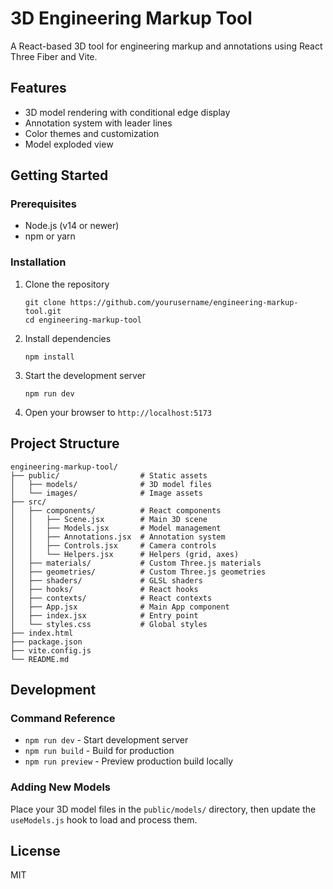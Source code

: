 # 3D Engineering Markup Tool

A React-based 3D tool for engineering markup and annotations using React Three Fiber and Vite.

## Features

- 3D model rendering with conditional edge display
- Annotation system with leader lines
- Color themes and customization
- Model exploded view

## Getting Started

### Prerequisites

- Node.js (v14 or newer)
- npm or yarn

### Installation

1. Clone the repository
   ```
   git clone https://github.com/yourusername/engineering-markup-tool.git
   cd engineering-markup-tool
   ```

2. Install dependencies
   ```
   npm install
   ```

3. Start the development server
   ```
   npm run dev
   ```

4. Open your browser to `http://localhost:5173`

## Project Structure

```
engineering-markup-tool/
├── public/                  # Static assets
│   ├── models/              # 3D model files
│   └── images/              # Image assets
├── src/
│   ├── components/          # React components
│   │   ├── Scene.jsx        # Main 3D scene
│   │   ├── Models.jsx       # Model management
│   │   ├── Annotations.jsx  # Annotation system
│   │   ├── Controls.jsx     # Camera controls
│   │   └── Helpers.jsx      # Helpers (grid, axes)
│   ├── materials/           # Custom Three.js materials
│   ├── geometries/          # Custom Three.js geometries
│   ├── shaders/             # GLSL shaders
│   ├── hooks/               # React hooks
│   ├── contexts/            # React contexts
│   ├── App.jsx              # Main App component
│   ├── index.jsx            # Entry point
│   └── styles.css           # Global styles
├── index.html
├── package.json
├── vite.config.js
└── README.md
```

## Development

### Command Reference

- `npm run dev` - Start development server
- `npm run build` - Build for production
- `npm run preview` - Preview production build locally

### Adding New Models

Place your 3D model files in the `public/models/` directory, then update the `useModels.js` hook to load and process them.

## License

MIT